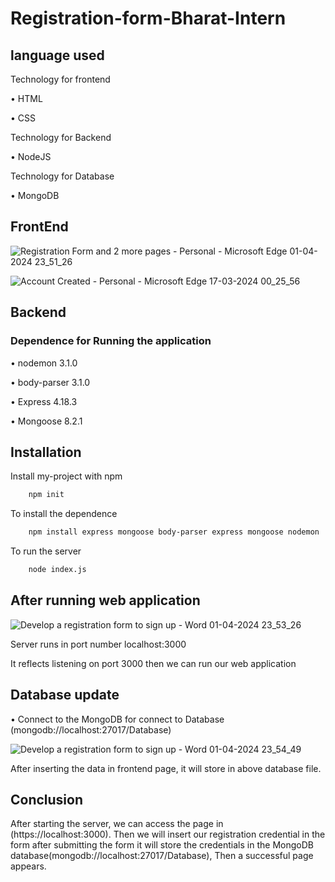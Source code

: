 
# Registration-form-Bharat-Intern





## language used
Technology for frontend

•	HTML

•	CSS

Technology for Backend

•	NodeJS

Technology for Database
 
•	MongoDB

## FrontEnd

![Registration Form and 2 more pages - Personal - Microsoft​ Edge 01-04-2024 23_51_26](https://github.com/chandrasekharjena-ui/registration_form_bharat_intern/assets/72114961/10955c41-fd16-4696-87ee-7f60496ff729)

![Account Created - Personal - Microsoft​ Edge 17-03-2024 00_25_56](https://github.com/chandrasekharjena-ui/registration_form_bharat_intern/assets/72114961/785ab799-8b85-4834-85d6-35a403fdf3de)


## Backend
### Dependence for Running the application 

•	nodemon 3.1.0

•	body-parser 3.1.0

•	Express 4.18.3

•	Mongoose 8.2.1

## Installation

Install my-project with npm

```bash
    npm init

```
To install the dependence 
```bash
    npm install express mongoose body-parser express mongoose nodemon
```
To run the server
```bash
    node index.js
```


    

## After running web application
![Develop a registration form to sign up - Word 01-04-2024 23_53_26](https://github.com/chandrasekharjena-ui/registration_form_bharat_intern/assets/72114961/3e78c749-bc96-4c49-9f23-fced5c034b02)

Server runs in port number localhost:3000

 It reflects listening on port 3000 then we can run our web application

## Database update

•	Connect to the MongoDB for connect to Database (mongodb://localhost:27017/Database) 


![Develop a registration form to sign up - Word 01-04-2024 23_54_49](https://github.com/chandrasekharjena-ui/registration_form_bharat_intern/assets/72114961/7656147b-55ff-4749-b103-a68b1252de63)

After inserting the data in frontend page, it will store in above database file.

## Conclusion

After starting the server, we can access the page in (https://localhost:3000). Then we will insert our registration credential in the form after submitting the form it will store the credentials in the MongoDB database(mongodb://localhost:27017/Database),
Then a successful page appears.


